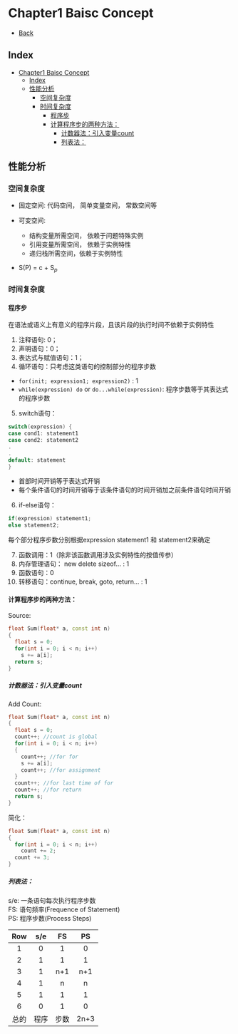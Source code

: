 # Chapter1 Baisc Concept

- [Back](README.md)

## Index
<!-- TOC -->

- [Chapter1 Baisc Concept](#chapter1-baisc-concept)
  - [Index](#index)
  - [性能分析](#性能分析)
    - [空间复杂度](#空间复杂度)
    - [时间复杂度](#时间复杂度)
      - [程序步](#程序步)
      - [计算程序步的两种方法：](#计算程序步的两种方法)
        - [计数器法：引入变量count](#计数器法引入变量count)
        - [列表法：](#列表法)

<!-- /TOC -->
## 性能分析

### 空间复杂度

- 固定空间: 代码空间， 简单变量空间， 常数空间等
- 可变空间:

  - 结构变量所需空间， 依赖于问题特殊实例
  - 引用变量所需空间， 依赖于实例特性
  - 递归栈所需空间，依赖于实例特性

- S(P) = c + S$_{p}$

### 时间复杂度

#### 程序步

在语法或语义上有意义的程序片段，且该片段的执行时间不依赖于实例特性

1. 注释语句: 0；
2. 声明语句：0；
3. 表达式与赋值语句：1；
4. 循环语句：只考虑这类语句的控制部分的程序步数

- `for(init; expression1; expression2)` : 1
- `while(expression) do` or `do...while(expression)`: 程序步数等于其表达式的程序步数

5. switch语句：

  ```c++
  switch(expression) {
  case cond1: statement1
  case cond2: statement2
  .
  .
  default: statement
  }
  ```

- 首部时间开销等于表达式开销
- 每个条件语句的时间开销等于该条件语句的时间开销加之前条件语句时间开销

6. if-else语句：

  ```c++
  if(expression) statement1;
  else statement2;
  ```

  每个部分程序步数分别根据expression statement1 和 statement2来确定

7. 函数调用：1（除非该函数调用涉及实例特性的按值传参）
8. 内存管理语句： new delete sizeof... : 1
9. 函数语句：0
10. 转移语句：continue, break, goto, return... : 1

#### 计算程序步的两种方法：

Source:

```c++
float Sum(float* a, const int n)
{
  float s = 0;
  for(int i = 0; i < n; i++)
    s += a[i];
  return s;
}
```

##### 计数器法：引入变量count

Add Count:

```c++
float Sum(float* a, const int n)
{
  float s = 0;
  count++; //count is global
  for(int i = 0; i < n; i++)
  {
    count++; //for for
    s += a[i];
    count++; //for assignment
  }
  count++; //for last time of for
  count++; //for return
  return s;
}
```

简化：

```c++
float Sum(float* a, const int n)
{
  for(int i = 0; i < n; i++)
    count += 2;
  count += 3;
}
```

##### 列表法：

s/e: 一条语句每次执行程序步数<br>
FS: 语句频率(Frequence of Statement)<br>
PS: 程序步数(Process Steps)<br>

Row | s/e | FS  |  PS
:-: | :-: | :-: | :--:
 1  |  0  |  1  |  0
 2  |  1  |  1  |  1
 3  |  1  | n+1 | n+1
 4  |  1  |  n  |  n
 5  |  1  |  1  |  1
 6  |  0  |  1  |  0
总的  | 程序  | 步数  | 2n+3

